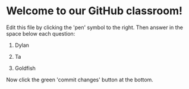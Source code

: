 # Welcome to our GitHub classroom!

Edit this file by clicking the 'pen' symbol to the right.
Then answer in the space below each question:

1. Dylan

2. Ta

3. Goldfish


Now click the green 'commit changes' button at the bottom.

